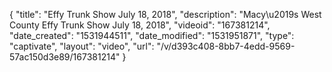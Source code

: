 {
    "title": "Effy Trunk Show July 18, 2018",
    "description": "Macy\u2019s West County Effy Trunk Show July 18, 2018",
    "videoid": "167381214",
    "date_created": "1531944511",
    "date_modified": "1531951871",
    "type": "captivate",
    "layout": "video",
    "url": "\/v\/d393c408-8bb7-4edd-9569-57ac150d3e89\/167381214"
}